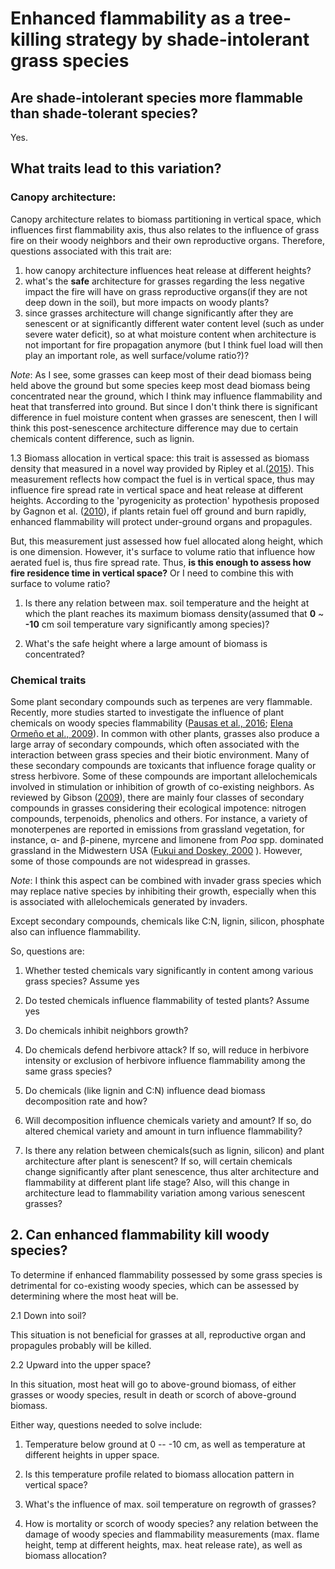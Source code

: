 # Enhanced flammability as a tree-killing strategy by shade-intolerant grass species #

## Are shade-intolerant species more flammable than shade-tolerant species? ##

Yes.

## What traits lead to this variation? ##

### Canopy architecture: ###

Canopy architecture relates to biomass partitioning in vertical space, which influences first flammability axis, thus also relates to the influence of grass fire on their woody neighbors and their own reproductive organs. Therefore, questions associated with this trait are:

1. how canopy architecture influences heat release at different heights?
2. what's the **safe** architecture for grasses regarding the less negative impact the fire will have on grass reproductive organs(if they are not deep down in the soil), but more impacts on woody plants? 
3. since grasses architecture will change significantly after they are senescent or at significantly different water content level (such as under severe water deficit), so at what moisture content when architecture is not important for fire propagation anymore (but I think fuel load will then play an important role, as well surface/volume ratio?)? 

*Note*: As I see, some grasses can keep most of their dead biomass being held above the ground but some species keep most dead biomass being concentrated near the ground, which I think may influence flammability and heat that transferred into ground. But since I don't think there is significant difference in fuel moisture content when grasses are senescent, then I will think this post-senescence architecture difference may due to certain chemicals content difference, such as lignin. 

1.3 Biomass allocation in vertical space: this trait is assessed as biomass density that measured in a novel way provided by Ripley et al.([2015](http://onlinelibrary.wiley.com/doi/10.1890/14-1495.1/full)). This measurement reflects how compact the fuel is in vertical space, thus may influence fire spread rate in vertical space and heat release at different heights. According to the 'pyrogenicity as protection' hypothesis proposed by Gagnon et al. ([2010](http://onlinelibrary.wiley.com/doi/10.1890/10-0291.1/abstract)), if plants retain fuel off ground and burn rapidly, enhanced flammability will protect under-ground organs and propagules.

But, this measurement just assessed how fuel allocated along height, which is one dimension. However, it's surface to volume ratio that influence how aerated fuel is, thus fire spread rate. Thus, **is this enough to assess how fire residence time in vertical space?** Or I need to combine this with surface to volume ratio?
 
1) Is there any relation between max. soil temperature and the height at which the plant reaches its maximum biomass density(assumed that **0** ~ **-10** cm soil temperature vary significantly among species)?
 
2) What's the safe height where a large amount of biomass is concentrated?

### Chemical traits ###

Some plant secondary compounds such as terpenes are very flammable. Recently, more studies started to investigate the influence of plant chemicals on woody species flammability ([Pausas et al., 2016](http://link.springer.com/article/10.1007/s00442-015-3454-8); [Elena Ormeño et al., 2009](http://www.sciencedirect.com/science/article/pii/S0378112708007020)). In common with other plants, grasses also produce a large array of secondary compounds, which often associated with the interaction between grass species and their biotic environment. Many of these secondary compounds are toxicants that influence forage quality or stress herbivore. Some of these compounds are important allelochemicals involved in stimulation or inhibition of growth of co-existing neighbors. As reviewed by Gibson ([2009](http://agris.fao.org/agris-search/search.do?recordID=US201300127449)), there are mainly four classes of secondary compounds in grasses considering their ecological impotence: nitrogen compounds, terpenoids, phenolics and others. For instance, a variety of monoterpenes are reported in emissions from grassland vegetation, for instance, α- and β-pinene, myrcene and limonene from *Poa* spp. dominated grassland in the Midwestern USA ([Fukui and Doskey, 2000](http://www.sciencedirect.com/science/article/pii/S1352231000000686?np=y.) ). However, some of those compounds are not widespread in grasses.
 
*Note*: I think this aspect can be combined with invader grass species which may replace native species by inhibiting their growth, especially when this is associated with allelochemicals generated by invaders. 
 
Except secondary compounds, chemicals like C:N, lignin, silicon, phosphate also can influence flammability.

So, questions are: 

1) Whether tested chemicals vary significantly in content among various grass species? Assume yes
 
2) Do tested chemicals influence flammability of tested plants? Assume yes

3) Do chemicals inhibit neighbors growth? 
 
4) Do chemicals defend herbivore attack? If so, will reduce in herbivore intensity or exclusion of herbivore influence flammability among the same grass species? 

5) Do chemicals (like lignin and C:N) influence dead biomass decomposition rate and how? 
 
6) Will decomposition influence chemicals variety and amount? If so, do altered chemical variety and amount in turn influence flammability? 
    
7) Is there any relation between chemicals(such as lignin, silicon) and plant architecture after plant is senescent? If so, will certain chemicals change significantly after plant senescence, thus alter architecture and flammability at different plant life stage? Also, will this change in architecture lead to flammability variation among various senescent grasses? 



## 2. Can enhanced flammability kill woody species? ##

To determine if enhanced flammability possessed by some grass species is detrimental for co-existing woody species, which can be assessed by determining where the most heat will be.

2.1 Down into soil?

This situation is not beneficial for grasses at all, reproductive organ and propagules probably will be killed. 

2.2 Upward into the upper space?

In this situation, most heat will go to above-ground biomass, of either grasses or woody species, result in death or scorch of above-ground biomass. 

Either way, questions needed to solve include:

1) Temperature below ground at 0 -- -10 cm, as well as temperature at different heights in upper space. 

2) Is this temperature profile related to biomass allocation pattern in vertical space? 

3) What's the influence of max. soil temperature on regrowth of grasses?

4) How is mortality or scorch of woody species? any relation between the damage of woody species and flammability measurements (max. flame height, temp at different heights, max. heat release rate), as well as biomass allocation? 
